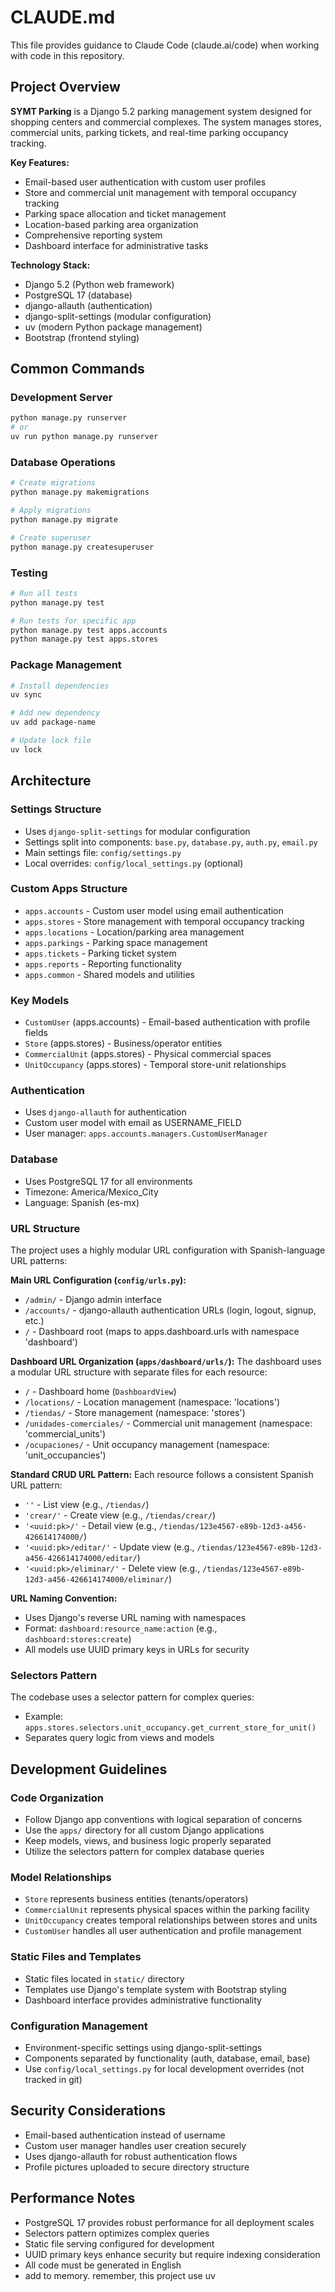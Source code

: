 # CLAUDE.md

This file provides guidance to Claude Code (claude.ai/code) when working with code in this repository.

## Project Overview

**SYMT Parking** is a Django 5.2 parking management system designed for shopping centers and commercial complexes. The system manages stores, commercial units, parking tickets, and real-time parking occupancy tracking. 

**Key Features:**
- Email-based user authentication with custom user profiles
- Store and commercial unit management with temporal occupancy tracking
- Parking space allocation and ticket management
- Location-based parking area organization
- Comprehensive reporting system
- Dashboard interface for administrative tasks

**Technology Stack:**
- Django 5.2 (Python web framework)
- PostgreSQL 17 (database)
- django-allauth (authentication)
- django-split-settings (modular configuration)
- uv (modern Python package management)
- Bootstrap (frontend styling)

## Common Commands

### Development Server
```bash
python manage.py runserver
# or
uv run python manage.py runserver
```

### Database Operations
```bash
# Create migrations
python manage.py makemigrations

# Apply migrations  
python manage.py migrate

# Create superuser
python manage.py createsuperuser
```

### Testing
```bash
# Run all tests
python manage.py test

# Run tests for specific app
python manage.py test apps.accounts
python manage.py test apps.stores
```

### Package Management
```bash
# Install dependencies
uv sync

# Add new dependency
uv add package-name

# Update lock file
uv lock
```

## Architecture

### Settings Structure
- Uses `django-split-settings` for modular configuration
- Settings split into components: `base.py`, `database.py`, `auth.py`, `email.py`
- Main settings file: `config/settings.py`
- Local overrides: `config/local_settings.py` (optional)

### Custom Apps Structure
- `apps.accounts` - Custom user model using email authentication
- `apps.stores` - Store management with temporal occupancy tracking
- `apps.locations` - Location/parking area management
- `apps.parkings` - Parking space management
- `apps.tickets` - Parking ticket system
- `apps.reports` - Reporting functionality
- `apps.common` - Shared models and utilities

### Key Models
- `CustomUser` (apps.accounts) - Email-based authentication with profile fields
- `Store` (apps.stores) - Business/operator entities
- `CommercialUnit` (apps.stores) - Physical commercial spaces
- `UnitOccupancy` (apps.stores) - Temporal store-unit relationships

### Authentication
- Uses `django-allauth` for authentication
- Custom user model with email as USERNAME_FIELD
- User manager: `apps.accounts.managers.CustomUserManager`

### Database
- Uses PostgreSQL 17 for all environments
- Timezone: America/Mexico_City
- Language: Spanish (es-mx)

### URL Structure
The project uses a highly modular URL configuration with Spanish-language URL patterns:

**Main URL Configuration (`config/urls.py`):**
- `/admin/` - Django admin interface
- `/accounts/` - django-allauth authentication URLs (login, logout, signup, etc.)
- `/` - Dashboard root (maps to apps.dashboard.urls with namespace 'dashboard')

**Dashboard URL Organization (`apps/dashboard/urls/`):**
The dashboard uses a modular URL structure with separate files for each resource:
- `/` - Dashboard home (`DashboardView`)
- `/locations/` - Location management (namespace: 'locations')
- `/tiendas/` - Store management (namespace: 'stores') 
- `/unidades-comerciales/` - Commercial unit management (namespace: 'commercial_units')
- `/ocupaciones/` - Unit occupancy management (namespace: 'unit_occupancies')

**Standard CRUD URL Pattern:**
Each resource follows a consistent Spanish URL pattern:
- `''` - List view (e.g., `/tiendas/`)
- `'crear/'` - Create view (e.g., `/tiendas/crear/`)
- `'<uuid:pk>/'` - Detail view (e.g., `/tiendas/123e4567-e89b-12d3-a456-426614174000/`)
- `'<uuid:pk>/editar/'` - Update view (e.g., `/tiendas/123e4567-e89b-12d3-a456-426614174000/editar/`)
- `'<uuid:pk>/eliminar/'` - Delete view (e.g., `/tiendas/123e4567-e89b-12d3-a456-426614174000/eliminar/`)

**URL Naming Convention:**
- Uses Django's reverse URL naming with namespaces
- Format: `dashboard:resource_name:action` (e.g., `dashboard:stores:create`)
- All models use UUID primary keys in URLs for security

### Selectors Pattern
The codebase uses a selector pattern for complex queries:
- Example: `apps.stores.selectors.unit_occupancy.get_current_store_for_unit()`
- Separates query logic from views and models

## Development Guidelines

### Code Organization
- Follow Django app conventions with logical separation of concerns
- Use the `apps/` directory for all custom Django applications
- Keep models, views, and business logic properly separated
- Utilize the selectors pattern for complex database queries

### Model Relationships
- `Store` represents business entities (tenants/operators)
- `CommercialUnit` represents physical spaces within the parking facility
- `UnitOccupancy` creates temporal relationships between stores and units
- `CustomUser` handles all user authentication and profile management

### Static Files and Templates
- Static files located in `static/` directory
- Templates use Django's template system with Bootstrap styling
- Dashboard interface provides administrative functionality

### Configuration Management
- Environment-specific settings using django-split-settings
- Components separated by functionality (auth, database, email, base)
- Use `config/local_settings.py` for local development overrides (not tracked in git)

## Security Considerations
- Email-based authentication instead of username
- Custom user manager handles user creation securely
- Uses django-allauth for robust authentication flows
- Profile pictures uploaded to secure directory structure

## Performance Notes
- PostgreSQL 17 provides robust performance for all deployment scales
- Selectors pattern optimizes complex queries
- Static file serving configured for development
- UUID primary keys enhance security but require indexing consideration
- All code must be generated in English
- add to memory. remember, this project use uv